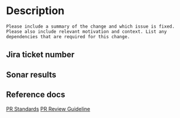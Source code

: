 # Description

`Please include a summary of the change and which issue is fixed. Please also include relevant motivation and context. List any dependencies that are required for this change.`

## Jira ticket number


## Sonar results

## Reference docs
[PR Standards](https://docs.google.com/document/d/1CGi67ib9S-EUmYRmhBLxbc2tLzv0I0C_DXUXnZ-vUkg/edit)
[PR Review Guideline](https://docs.google.com/document/d/15Wt4jmwLwGkkF1ahCcb_FDKEF6Gbic-yDMbhbXwthRc/edit#)
